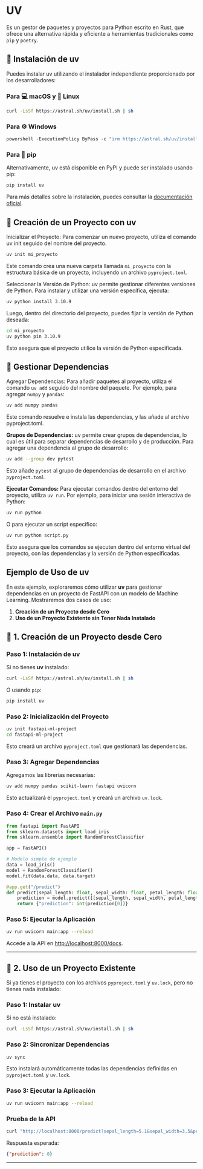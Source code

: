 # UV

Es un gestor de paquetes y proyectos para Python escrito en Rust, que ofrece una alternativa rápida y eficiente a herramientas tradicionales como `pip` y `poetry`.

## 🚀 Instalación de uv

Puedes instalar uv utilizando el instalador independiente proporcionado por los desarrolladores:

### Para 💻 macOS y 🐧 Linux

```bash
curl -LsSf https://astral.sh/uv/install.sh | sh
```

### Para ⚙️ Windows

```powershell
powershell -ExecutionPolicy ByPass -c "irm https://astral.sh/uv/install.ps1 | iex"
```

### Para 🔩 pip

Alternativamente, uv está disponible en PyPI y puede ser instalado usando pip:

```bash
pip install uv
```

Para más detalles sobre la instalación, puedes consultar la [documentación oficial](https://docs.astral.sh/uv/).

## 📌 Creación de un Proyecto con uv

Inicializar el Proyecto: Para comenzar un nuevo proyecto, utiliza el comando uv init seguido del nombre del proyecto.

```bash
uv init mi_proyecto
```

Este comando crea una nueva carpeta llamada `mi_proyecto` con la estructura básica de un proyecto, incluyendo un archivo `pyproject.toml`.

Seleccionar la Versión de Python: uv permite gestionar diferentes versiones de Python. Para instalar y utilizar una versión específica, ejecuta:

```bash
uv python install 3.10.9
```

Luego, dentro del directorio del proyecto, puedes fijar la versión de Python deseada:

```bash
cd mi_proyecto
uv python pin 3.10.9
```

Esto asegura que el proyecto utilice la versión de Python especificada.

## 🔗 Gestionar Dependencias

Agregar Dependencias: Para añadir paquetes al proyecto, utiliza el comando `uv add` seguido del nombre del paquete. Por ejemplo, para agregar `numpy` y `pandas`:

```bash
uv add numpy pandas
```

Este comando resuelve e instala las dependencias, y las añade al archivo pyproject.toml.

**Grupos de Dependencias:** uv permite crear grupos de dependencias, lo cual es útil para separar dependencias de desarrollo y de producción. Para agregar una dependencia al grupo de desarrollo:

```bash
uv add --group dev pytest
```

Esto añade `pytest` al grupo de dependencias de desarrollo en el archivo `pyproject.toml`.

**Ejecutar Comandos:** Para ejecutar comandos dentro del entorno del proyecto, utiliza `uv run`. Por ejemplo, para iniciar una sesión interactiva de Python:

```bash
uv run python
```

O para ejecutar un script específico:

```bash
uv run python script.py
```

Esto asegura que los comandos se ejecuten dentro del entorno virtual del proyecto, con las dependencias y la versión de Python especificadas.

## Ejemplo de Uso de **uv**

En este ejemplo, exploraremos cómo utilizar **uv** para gestionar dependencias en un proyecto de FastAPI con un modelo de Machine Learning. Mostraremos dos casos de uso:

1. **Creación de un Proyecto desde Cero**
2. **Uso de un Proyecto Existente sin Tener Nada Instalado**

## 🚀 1. Creación de un Proyecto desde Cero

### Paso 1: Instalación de **uv**

Si no tienes **uv** instalado:

```bash
curl -LsSf https://astral.sh/uv/install.sh | sh
```

O usando `pip`:

```bash
pip install uv
```

### Paso 2: Inicialización del Proyecto

```bash
uv init fastapi-ml-project
cd fastapi-ml-project
```

Esto creará un archivo `pyproject.toml` que gestionará las dependencias.

### Paso 3: Agregar Dependencias

Agregamos las librerías necesarias:

```bash
uv add numpy pandas scikit-learn fastapi uvicorn
```

Esto actualizará el `pyproject.toml` y creará un archivo `uv.lock`.

### Paso 4: Crear el Archivo `main.py`

```python
from fastapi import FastAPI
from sklearn.datasets import load_iris
from sklearn.ensemble import RandomForestClassifier

app = FastAPI()

# Modelo simple de ejemplo
data = load_iris()
model = RandomForestClassifier()
model.fit(data.data, data.target)

@app.get("/predict")
def predict(sepal_length: float, sepal_width: float, petal_length: float, petal_width: float):
    prediction = model.predict([[sepal_length, sepal_width, petal_length, petal_width]])
    return {"prediction": int(prediction[0])}
```

### Paso 5: Ejecutar la Aplicación

```bash
uv run uvicorn main:app --reload
```

Accede a la API en [http://localhost:8000/docs](http://localhost:8000/docs).

---

## 🔄 2. Uso de un Proyecto Existente

Si ya tienes el proyecto con los archivos `pyproject.toml` y `uv.lock`, pero no tienes nada instalado:

### Paso 1: Instalar **uv**

Si no está instalado:

```bash
curl -LsSf https://astral.sh/uv/install.sh | sh
```

### Paso 2: Sincronizar Dependencias

```bash
uv sync
```

Esto instalará automáticamente todas las dependencias definidas en `pyproject.toml` y `uv.lock`.

### Paso 3: Ejecutar la Aplicación

```bash
uv run uvicorn main:app --reload
```

### Prueba de la API

```bash
curl "http://localhost:8000/predict?sepal_length=5.1&sepal_width=3.5&petal_length=1.4&petal_width=0.2"
```

Respuesta esperada:

```json
{"prediction": 0}
```

---
